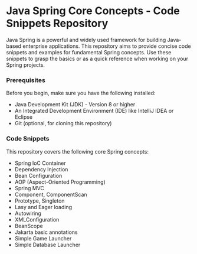 # Java Spring Core Concepts - Code Snippets Repository
Java Spring is a powerful and widely used framework for building Java-based enterprise applications. This repository aims to provide concise code snippets and examples for fundamental Spring concepts. Use these snippets to grasp the basics or as a quick reference when working on your Spring projects.
### Prerequisites
Before you begin, make sure you have the following installed:

* Java Development Kit (JDK) - Version 8 or higher
* An Integrated Development Environment (IDE) like IntelliJ IDEA or Eclipse
* Git (optional, for cloning this repository)

### Code Snippets
This repository covers the following core Spring concepts:

* Spring IoC Container
* Dependency Injection
* Bean Configuration
* AOP (Aspect-Oriented Programming)
* Spring MVC
* Component, ComponentScan
* Prototype, Singleton
* Lasy and Eager loading
* Autowiring
* XMLConfiguration
* BeanScope
* Jakarta basic annotations
* Simple Game Launcher
* Simple Database Launcher

